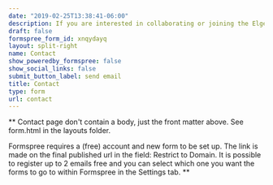 ```yaml
---
date: "2019-02-25T13:38:41-06:00"
description: If you are interested in collaborating or joining the Elgeti Lab as a postdoctoral fellow, graduate student, or student assistant, please use the form on the right to get in touch.<br><br>Postal Address:<br>Institute for Medical Physics and Biophysics<br>Room 355<br>Leipzig University Medical School<br>Haertelstr. 14-16<br>04107 Leipzig<br>+49 341 97 15774
draft: false
formspree_form_id: xnqydayq
layout: split-right
name: Contact
show_poweredby_formspree: false
show_social_links: false
submit_button_label: send email
title: Contact
type: form
url: contact
---
```


** Contact page don't contain a body, just the front matter above.
See form.html in the layouts folder.

Formspree requires a (free) account and new form to be set up. The link is made on the final published url in the field: Restrict to Domain. It is possible to register up to 2 emails free and you can select which one you want the forms to go to within Formspree in the Settings tab.
**
